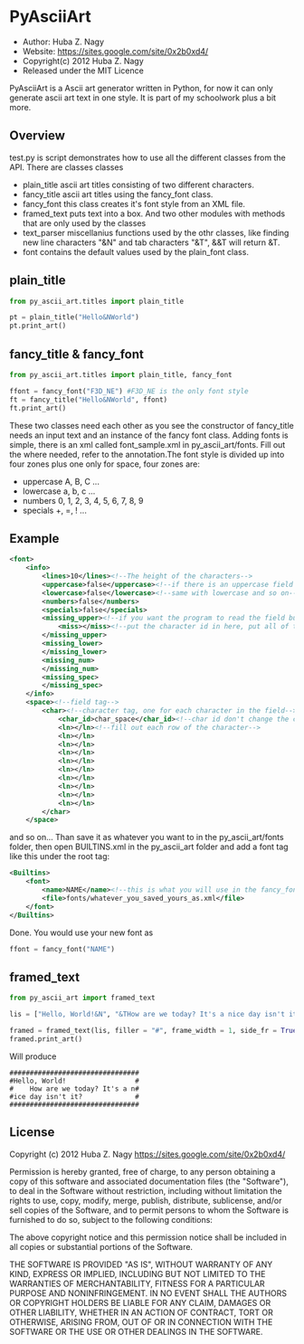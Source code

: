 PyAsciiArt
==========

* Author: Huba Z. Nagy 
* Website: https://sites.google.com/site/0x2b0xd4/
* Copyright(c) 2012 Huba Z. Nagy
* Released under the MIT Licence

PyAsciiArt is a Ascii art generator written in Python, for now it can only 
generate ascii art text in one style. It is part of my schoolwork plus a
bit more.

Overview
--------
test.py is script demonstrates how to use all the different classes from the API.
There are classes classes
* plain_title   ascii art titles consisting of two different characters.
* fancy_title   ascii art titles using the fancy_font class.
* fancy_font   this class creates it's font style from an XML file.
* framed_text   puts text into a box.
And two other modules with methods that are only used by the classes
* text_parser   miscellanius functions used by the othr classes, like finding new line characters "&N" and tab characters "&T", &&T will return &T.
* font   contains the default values used by the plain_font class.

plain_title
-----------
```python
from py_ascii_art.titles import plain_title

pt = plain_title("Hello&NWorld")
pt.print_art()

```

fancy_title & fancy_font
------------------------
```python
from py_ascii_art.titles import plain_title, fancy_font

ffont = fancy_font("F3D_NE") #F3D_NE is the only font style
ft = fancy_title("Hello&NWorld", ffont)
ft.print_art()

```
These two classes need each other as you see the constructor
of fancy_title needs an input text and an instance of the 
fancy font class. Adding fonts is simple, there is an xml
called font_sample.xml in py_ascii_art/fonts. Fill out the
where needed, refer to the annotation.The font style is 
divided up into four zones plus one only for space,
four zones are:
* uppercase  A,  B, C ...
* lowercase  a, b, c ...
* numbers  0, 1, 2, 3, 4, 5, 6, 7, 8, 9
* specials  +, =, ! ...

Example
-------
```xml
<font>
	<info>
		<lines>10</lines><!--The height of the characters-->
		<uppercase>false</uppercase><!--if there is an uppercase field or should the program just skip it-->
		<lowercase>false</lowercase><!--same with lowercase and so on-->
		<numbers>false</numbers>
		<specials>false</specials>
		<missing_upper><!--if you want the program to read the field but there are a few characters missing still-->
			<miss></miss><!--put the character id in here, put all of them into the appropriate field-->
		</missing_upper>
		<missing_lower>
		</missing_lower>
		<missing_num>
		</missing_num>
		<missing_spec>
		</missing_spec>
	</info>
	<space><!--field tag-->
		<char><!--character tag, one for each character in the field-->
			<char_id>char_space</char_id><!--char id don't change the contents of this tab unless you have a good reason-->
			<ln></ln><!--fill out each row of the character-->
			<ln></ln>
			<ln></ln>
			<ln></ln>
			<ln></ln>
			<ln></ln>
			<ln></ln>
			<ln></ln>
			<ln></ln>
			<ln></ln>
		</char>
	</space>
```
and so on... Than save it as whatever you want to in the py_ascii_art/fonts
folder, then open BUILTINS.xml in the py_ascii_art folder and add
a font tag like this under the root tag:
```xml
<Builtins>
	<font>
		<name>NAME</name><!--this is what you will use in the fancy_font constructor-->
		<file>fonts/whatever_you_saved_yours_as.xml</file>
	</font>
</Builtins>
```
Done.
You would use your new font as
```python
ffont = fancy_font("NAME")
```

framed_text
-----------
```python
from py_ascii_art import framed_text

lis = ["Hello, World!&N", "&THow are we today? It's a nice day isn't it?"]

framed = framed_text(lis, filler = "#", frame_width = 1, side_fr = True, holder = " ", width = 32)
framed.print_art()
```
Will produce

	################################
	#Hello, World!                 #
	#    How are we today? It's a n#
	#ice day isn't it?             #
	################################

License
-------

Copyright (c) 2012 Huba Z. Nagy <https://sites.google.com/site/0x2b0xd4/>

Permission is hereby granted, free of charge, to any person obtaining a copy
of this software and associated documentation files (the "Software"), to deal
in the Software without restriction, including without limitation the rights
to use, copy, modify, merge, publish, distribute, sublicense, and/or sell
copies of the Software, and to permit persons to whom the Software is
furnished to do so, subject to the following conditions:

The above copyright notice and this permission notice shall be included in
all copies or substantial portions of the Software.

THE SOFTWARE IS PROVIDED "AS IS", WITHOUT WARRANTY OF ANY KIND, EXPRESS OR
IMPLIED, INCLUDING BUT NOT LIMITED TO THE WARRANTIES OF MERCHANTABILITY,
FITNESS FOR A PARTICULAR PURPOSE AND NONINFRINGEMENT. IN NO EVENT SHALL THE
AUTHORS OR COPYRIGHT HOLDERS BE LIABLE FOR ANY CLAIM, DAMAGES OR OTHER
LIABILITY, WHETHER IN AN ACTION OF CONTRACT, TORT OR OTHERWISE, ARISING FROM,
OUT OF OR IN CONNECTION WITH THE SOFTWARE OR THE USE OR OTHER DEALINGS IN
THE SOFTWARE.